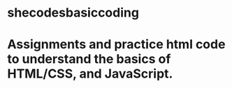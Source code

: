 # shecodesbasiccoding
# Assignments and practice html code to understand the basics of HTML/CSS, and JavaScript. 
